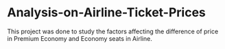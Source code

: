 # Analysis-on-Airline-Ticket-Prices
This project was done to study the factors affecting the difference of price in Premium Economy and Economy seats in Airline.
